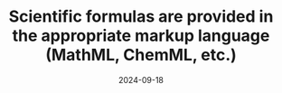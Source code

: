 ---
N: 
Rubrique: 
title: Scientific formulas are provided in the appropriate markup language (MathML, ChemML, etc.) 
abstract: 
categories: ["Contents"]
agrege: O0000-E081
opquast: '0000'
indiceebook: '81'
description: "Rule n° 081"
before: "080"
weight: "081"
after: "082"
actif: '1'
layout: rules
date: 2024-09-18
tags: ["", ""]
objectif: ["", ""]
Meo: [""]
Controle: [""
]
epubcheck: 
ace: 
humancheck: true
Source: ["SNE"]
Referentiel: [""]
steps: ["", ""]
---